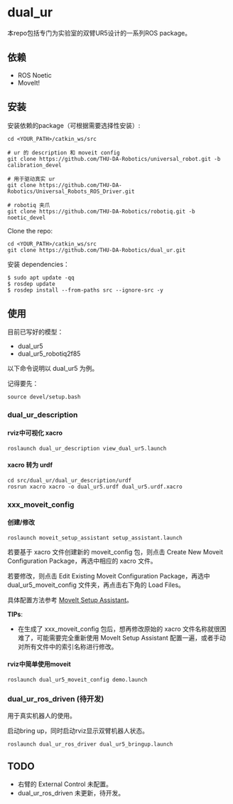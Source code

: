 # dual_ur

本repo包括专门为实验室的双臂UR5设计的一系列ROS package。



## 依赖

* ROS Noetic
* MoveIt!



## 安装
安装依赖的package（可根据需要选择性安装）:
```
cd <YOUR_PATH>/catkin_ws/src

# ur 的 description 和 moveit config
git clone https://github.com/THU-DA-Robotics/universal_robot.git -b calibration_devel

# 用于驱动真实 ur
git clone https://github.com/THU-DA-Robotics/Universal_Robots_ROS_Driver.git

# robotiq 夹爪
git clone https://github.com/THU-DA-Robotics/robotiq.git -b noetic_devel
```

Clone the repo:

```
cd <YOUR_PATH>/catkin_ws/src
git clone https://github.com/THU-DA-Robotics/dual_ur.git
```

安装 dependencies：

```
$ sudo apt update -qq
$ rosdep update
$ rosdep install --from-paths src --ignore-src -y
```




## 使用

目前已写好的模型：
* dual_ur5
* dual_ur5_robotiq2f85

以下命令说明以 dual_ur5 为例。

记得要先：
```
source devel/setup.bash
```

### dual_ur_description




#### rviz中可视化 xacro
```
roslaunch dual_ur_description view_dual_ur5.launch
```

#### xacro 转为 urdf
```
cd src/dual_ur/dual_ur_description/urdf
rosrun xacro xacro -o dual_ur5.urdf dual_ur5.urdf.xacro
```


### xxx_moveit_config

#### 创建/修改

```
roslaunch moveit_setup_assistant setup_assistant.launch
```
若要基于 xacro 文件创建新的 moveit_config 包，则点击 Create New Moveit Configuration Package，再选中相应的 xacro 文件。

若要修改，则点击 Edit Existing Moveit Configuration Package，再选中 dual_ur5_moveit_config 文件夹，再点击右下角的 Load Files。

具体配置方法参考 [MoveIt Setup Assistant](https://ros-planning.github.io/moveit_tutorials/doc/setup_assistant/setup_assistant_tutorial.html#moveit-setup-assistant)。

**TIPs**: 
* 在生成了 xxx_moveit_config 包后，想再修改原始的 xacro 文件名称就很困难了，可能需要完全重新使用 MoveIt Setup Assistant 配置一遍，或者手动对所有文件中的索引名称进行修改。

#### rviz中简单使用moveit

```
roslaunch dual_ur5_moveit_config demo.launch
```





### dual_ur_ros_driven (待开发)

用于真实机器人的使用。


启动bring up，同时启动rviz显示双臂机器人状态。
```
roslaunch dual_ur_ros_driver dual_ur5_bringup.launch
```





## TODO
* 右臂的 External Control 未配置。
* dual_ur_ros_driven 未更新，待开发。







